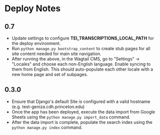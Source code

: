 # Deploy Notes

## 0.7

-   Update settings to configure **TEI_TRANSCRIPTIONS_LOCAL_PATH** for the deploy environment.
-   Run `python manage.py bootstrap_content` to create stub pages for all site content needed for main site navigation.
-   After running the above, in the Wagtail CMS, go to "Settings" -> "Locales" and choose each non-English language. Enable
    syncing to them from English. This should auto-populate each other locale with a new home page and set of subpages.

## 0.3.0

-   Ensure that Django's default Site is configured with a valid hostname (e.g. test-geniza.cdh.princeton.edu)
-   Once the app has been deployed, execute the data import from Google Sheets using the `python manage.py import_data` command.
-   After the data import is complete, populate the search index using the `python manage.py index` command.
